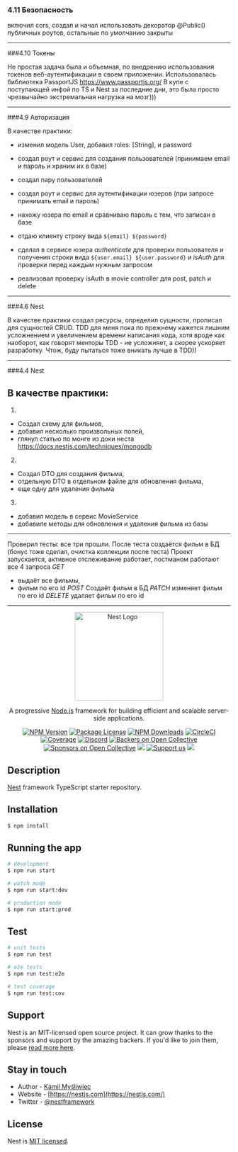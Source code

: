 ### 4.11 Безопасность

включил cors, создал и начал использовать декоратор @Public() публичных роутов, остальные по умолчанию закрыты

---

###4.10 Токены

Не простая задача была и объемная, по внедрению использования токенов веб-аутентификации в своем приложении.
Использовалась библиотека PassportJS https://www.passportjs.org/
В купе с поступающей инфой по TS и Nest за последние дни, это была просто чрезвычайно экстремальная нагрузка на мозг)))

---

###4.9 Авторизация

В качестве практики:

- изменил модель User, добавил roles: [String], и password
- создал роут и сервис для создания пользователей (принимаем email и пароль и храним их в базе)
- создал пару пользователей
- создал роут и сервис для аутентификации юзеров (при запросе принимать email и пароль)
- нахожу юзера по email и сравниваю пароль с тем, что записан в базе
- отдаю клиенту строку вида `${email} ${password}`

- сделал в сервисе юзера _authenticate_ для проверки пользователя и получения строки вида `${user.email} ${user.password}` и _isAuth_ для проверки перед каждым нужным запросом
- реализовал проверку isAuth в movie controller для post, patch и delete

---

###4.6 Nest

В качестве практики создал ресурсы, определил сущности, прописал для сущностей CRUD.
TDD для меня пока по прежнему кажется лишним усложнением и увеличением времени написания кода, хотя вроде как наоборот, как говорят менторы TDD - не усложняет, а скорее ускоряет разработку. Чтож, буду пытаться тоже вникать лучше в TDD))

---

###4.4 Nest

## В качестве практики:

1.

- Создал схему для фильмов,
- добавил несколько произвольных полей,
- глянул статью по монге из доки неста https://docs.nestjs.com/techniques/mongodb

2.

- Создал DTO для создания фильма,
- отдельную DTO в отдельном файле для обновления фильма,
- еще одну для удаления фильма

3.

- добавил модель в сервис MovieService
- добавиле методы для обновления и удаления фильма из базы

---

Проверил тесты: все три прошли. После теста создаётся фильм в БД (бонус тоже сделал, очистка коллекции после теста)
Проект запускается, активное отслеживание работает, постманом работают все 4 запроса
_GET_

- выдаёт все фильмы,
- фильм по его id
  _POST_ Создаёт фильм в БД
  _PATCH_ изменяет фильм по его id
  _DELETE_ удаляет фильм по его id

---

<p align="center">
  <a href="http://nestjs.com/" target="blank"><img src="https://nestjs.com/img/logo-small.svg" width="200" alt="Nest Logo" /></a>
</p>

[circleci-image]: https://img.shields.io/circleci/build/github/nestjs/nest/master?token=abc123def456
[circleci-url]: https://circleci.com/gh/nestjs/nest

  <p align="center">A progressive <a href="http://nodejs.org" target="_blank">Node.js</a> framework for building efficient and scalable server-side applications.</p>
    <p align="center">
<a href="https://www.npmjs.com/~nestjscore" target="_blank"><img src="https://img.shields.io/npm/v/@nestjs/core.svg" alt="NPM Version" /></a>
<a href="https://www.npmjs.com/~nestjscore" target="_blank"><img src="https://img.shields.io/npm/l/@nestjs/core.svg" alt="Package License" /></a>
<a href="https://www.npmjs.com/~nestjscore" target="_blank"><img src="https://img.shields.io/npm/dm/@nestjs/common.svg" alt="NPM Downloads" /></a>
<a href="https://circleci.com/gh/nestjs/nest" target="_blank"><img src="https://img.shields.io/circleci/build/github/nestjs/nest/master" alt="CircleCI" /></a>
<a href="https://coveralls.io/github/nestjs/nest?branch=master" target="_blank"><img src="https://coveralls.io/repos/github/nestjs/nest/badge.svg?branch=master#9" alt="Coverage" /></a>
<a href="https://discord.gg/G7Qnnhy" target="_blank"><img src="https://img.shields.io/badge/discord-online-brightgreen.svg" alt="Discord"/></a>
<a href="https://opencollective.com/nest#backer" target="_blank"><img src="https://opencollective.com/nest/backers/badge.svg" alt="Backers on Open Collective" /></a>
<a href="https://opencollective.com/nest#sponsor" target="_blank"><img src="https://opencollective.com/nest/sponsors/badge.svg" alt="Sponsors on Open Collective" /></a>
  <a href="https://paypal.me/kamilmysliwiec" target="_blank"><img src="https://img.shields.io/badge/Donate-PayPal-ff3f59.svg"/></a>
    <a href="https://opencollective.com/nest#sponsor"  target="_blank"><img src="https://img.shields.io/badge/Support%20us-Open%20Collective-41B883.svg" alt="Support us"></a>
  <a href="https://twitter.com/nestframework" target="_blank"><img src="https://img.shields.io/twitter/follow/nestframework.svg?style=social&label=Follow"></a>
</p>
  <!--[![Backers on Open Collective](https://opencollective.com/nest/backers/badge.svg)](https://opencollective.com/nest#backer)
  [![Sponsors on Open Collective](https://opencollective.com/nest/sponsors/badge.svg)](https://opencollective.com/nest#sponsor)-->

## Description

[Nest](https://github.com/nestjs/nest) framework TypeScript starter repository.

## Installation

```bash
$ npm install
```

## Running the app

```bash
# development
$ npm run start

# watch mode
$ npm run start:dev

# production mode
$ npm run start:prod
```

## Test

```bash
# unit tests
$ npm run test

# e2e tests
$ npm run test:e2e

# test coverage
$ npm run test:cov
```

## Support

Nest is an MIT-licensed open source project. It can grow thanks to the sponsors and support by the amazing backers. If you'd like to join them, please [read more here](https://docs.nestjs.com/support).

## Stay in touch

- Author - [Kamil Myśliwiec](https://kamilmysliwiec.com)
- Website - [https://nestjs.com](https://nestjs.com/)
- Twitter - [@nestframework](https://twitter.com/nestframework)

## License

Nest is [MIT licensed](LICENSE).
